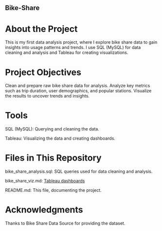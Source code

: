 ## Bike-Share

# About the Project
This is my first data analysis project, where I explore bike share data to gain insights into usage patterns and trends. I use SQL (MySQL) for data cleaning and analysis and Tableau for creating visualizations.

# Project Objectives
Clean and prepare raw bike share data for analysis.
Analyze key metrics such as trip duration, user demographics, and popular stations.
Visualize the results to uncover trends and insights.

# Tools
SQL (MySQL): Querying and cleaning the data.

Tableau: Visualizing the data and creating dashboards.

# Files in This Repository
bike_share_analysis.sql: SQL queries used for data cleaning and analysis.

bike_share_viz.md: [Tableau dashboards](https://public.tableau.com/views/bike-share_17324539453530/Dashboard2?:language=en-US&:sid=&:redirect=auth&:display_count=n&:origin=viz_share_link)

README.md: This file, documenting the project.


# Acknowledgments
Thanks to Bike Share Data Source for providing the dataset.
